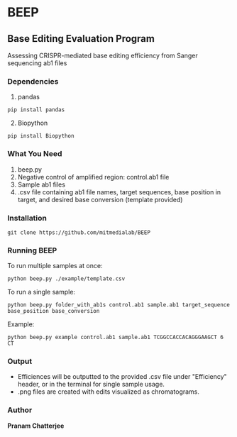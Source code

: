 # BEEP

## Base Editing Evaluation Program

Assessing CRISPR-mediated base editing efficiency from Sanger sequencing ab1 files

### Dependencies

1. pandas
```
pip install pandas
```
2. Biopython
```
pip install Biopython
```

### What You Need

1. beep.py
2. Negative control of amplified region: control.ab1 file 
3. Sample ab1 files
4. .csv file containing ab1 file names, target sequences, base position in target, and desired base conversion (template provided)

### Installation
```
git clone https://github.com/mitmedialab/BEEP
```

### Running BEEP

To run multiple samples at once:
```
python beep.py ./example/template.csv
```
To run a single sample:
```
python beep.py folder_with_ab1s control.ab1 sample.ab1 target_sequence base_position base_conversion
```
Example:
```
python beep.py example control.ab1 sample.ab1 TCGGCCACCACAGGGAAGCT 6 CT
```
### Output
* Efficiences will be outputted to the provided .csv file under "Efficiency" header, or in the terminal for single sample usage. 
* .png files are created with edits visualized as chromatograms.

### Author

**Pranam Chatterjee** 